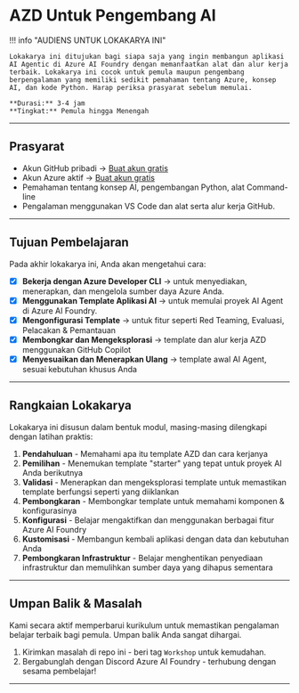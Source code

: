 <!--
CO_OP_TRANSLATOR_METADATA:
{
  "original_hash": "e3a6c07efed58baba33b43c69174aef8",
  "translation_date": "2025-09-24T23:37:18+00:00",
  "source_file": "workshop/docs/instructions/0-Introduction.md",
  "language_code": "id"
}
-->
# AZD Untuk Pengembang AI

!!! info "AUDIENS UNTUK LOKAKARYA INI"
   
    Lokakarya ini ditujukan bagi siapa saja yang ingin membangun aplikasi AI Agentic di Azure AI Foundry dengan memanfaatkan alat dan alur kerja terbaik. Lokakarya ini cocok untuk pemula maupun pengembang berpengalaman yang memiliki sedikit pemahaman tentang Azure, konsep AI, dan kode Python. Harap periksa prasyarat sebelum memulai.

    **Durasi:** 3-4 jam  
    **Tingkat:** Pemula hingga Menengah  

---


## Prasyarat

- Akun GitHub pribadi → [Buat akun gratis](https://github.com/signup)
- Akun Azure aktif → [Buat akun gratis](https://aka.ms/free)
- Pemahaman tentang konsep AI, pengembangan Python, alat Command-line
- Pengalaman menggunakan VS Code dan alat serta alur kerja GitHub.

---

## Tujuan Pembelajaran

Pada akhir lokakarya ini, Anda akan mengetahui cara:

- [X] **Bekerja dengan Azure Developer CLI** → untuk menyediakan, menerapkan, dan mengelola sumber daya Azure Anda.
- [X] **Menggunakan Template Aplikasi AI** → untuk memulai proyek AI Agent di Azure AI Foundry.
- [X] **Mengonfigurasi Template** → untuk fitur seperti Red Teaming, Evaluasi, Pelacakan & Pemantauan
- [X] **Membongkar dan Mengeksplorasi** → template dan alur kerja AZD menggunakan GitHub Copilot
- [X] **Menyesuaikan dan Menerapkan Ulang** → template awal AI Agent, sesuai kebutuhan khusus Anda

---

## Rangkaian Lokakarya

Lokakarya ini disusun dalam bentuk modul, masing-masing dilengkapi dengan latihan praktis:

1. **Pendahuluan** - Memahami apa itu template AZD dan cara kerjanya
1. **Pemilihan** - Menemukan template "starter" yang tepat untuk proyek AI Anda berikutnya
1. **Validasi** - Menerapkan dan mengeksplorasi template untuk memastikan template berfungsi seperti yang diiklankan
1. **Pembongkaran** - Membongkar template untuk memahami komponen & konfigurasinya
1. **Konfigurasi** - Belajar mengaktifkan dan menggunakan berbagai fitur Azure AI Foundry
1. **Kustomisasi** - Membangun kembali aplikasi dengan data dan kebutuhan Anda
1. **Pembongkaran Infrastruktur** - Belajar menghentikan penyediaan infrastruktur dan memulihkan sumber daya yang dihapus sementara

---

## Umpan Balik & Masalah

Kami secara aktif memperbarui kurikulum untuk memastikan pengalaman belajar terbaik bagi pemula. Umpan balik Anda sangat dihargai.

1. Kirimkan masalah di repo ini - beri tag `Workshop` untuk kemudahan.
1. Bergabunglah dengan Discord Azure AI Foundry - terhubung dengan sesama pembelajar!

---


